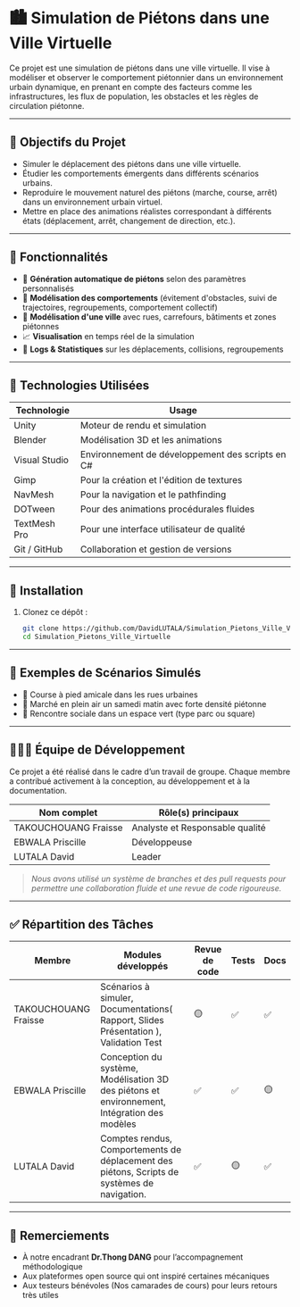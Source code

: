 # 🏙️ Simulation de Piétons dans une Ville Virtuelle

Ce projet est une simulation de piétons dans une ville virtuelle. Il vise à modéliser et observer le comportement piétonnier dans un environnement urbain dynamique, en prenant en compte des facteurs comme les infrastructures, les flux de population, les obstacles et les règles de circulation piétonne.

---

## 🎯 Objectifs du Projet

- Simuler le déplacement des piétons dans une ville virtuelle.
- Étudier les comportements émergents dans différents scénarios urbains.
- Reproduire le mouvement naturel des piétons (marche, course, arrêt) dans un environnement
urbain virtuel.
- Mettre en place des animations réalistes correspondant à différents états (déplacement, arrêt,
changement de direction, etc.).

---

## 🚀 Fonctionnalités

- 🔁 **Génération automatique de piétons** selon des paramètres personnalisés
- 🧠 **Modélisation des comportements** (évitement d'obstacles, suivi de trajectoires, regroupements, comportement collectif)
- 🌆 **Modélisation d'une ville** avec rues, carrefours, bâtiments et zones piétonnes
- 📈 **Visualisation** en temps réel de la simulation
- 💬 **Logs & Statistiques** sur les déplacements, collisions, regroupements

---

## 🧰 Technologies Utilisées

| Technologie     | Usage                             |
|----------------|------------------------------------|
| Unity  | Moteur de rendu et simulation |
| Blender  |  Modélisation 3D et les animations |
| Visual Studio  |  Environnement de développement des scripts en C# |
| Gimp  |  Pour la création et l'édition de textures |
| NavMesh  |  Pour la navigation et le pathfinding |
| DOTween  |  Pour des animations procédurales fluides |
| TextMesh Pro  |  Pour une interface utilisateur de qualité |
| Git / GitHub    | Collaboration et gestion de versions |

---

## 🏁 Installation

1. Clonez ce dépôt :
   ```bash
   git clone https://github.com/DavidLUTALA/Simulation_Pietons_Ville_Virtuelle.git
   cd Simulation_Pietons_Ville_Virtuelle


---

## 🧪 Exemples de Scénarios Simulés

- 🏃 Course à pied amicale dans les rues urbaines
- 🧍 Marché en plein air un samedi matin avec forte densité piétonne
- 🌳 Rencontre sociale dans un espace vert (type parc ou square)

---

## 🧑‍🤝‍🧑 Équipe de Développement

Ce projet a été réalisé dans le cadre d’un travail de groupe. Chaque membre a contribué activement à la conception, au développement et à la documentation.

| **Nom complet**              | **Rôle(s) principaux**                                      |
|------------------|-----------------------------------------------------|
| TAKOUCHOUANG Fraisse      | Analyste et Responsable qualité               |
| EBWALA Priscille  | Développeuse           |
| LUTALA David    | Leader         |

> *Nous avons utilisé un système de branches et des pull requests pour permettre une collaboration fluide et une revue de code rigoureuse.*

---

## ✅ Répartition des Tâches

| Membre           | Modules développés                    | Revue de code | Tests | Docs |
|------------------|----------------------------------------|---------------|-------|------|
| TAKOUCHOUANG Fraisse      | Scénarios à simuler, Documentations( Rapport, Slides Présentation ), Validation Test           | 🟡            | ✅    | ✅   |
| EBWALA Priscille  |  Conception du système, Modélisation 3D des piétons et environnement, Intégration des modèles  | ✅            | ✅    | 🟡   |
| LUTALA David    | Comptes rendus, Comportements de déplacement des piétons, Scripts de systèmes de navigation.             | ✅            | 🟡    | ✅   |

---

## 🙌 Remerciements

- À notre encadrant **Dr.Thong DANG** pour l’accompagnement méthodologique
- Aux plateformes open source qui ont inspiré certaines mécaniques
- Aux testeurs bénévoles (Nos camarades de cours) pour leurs retours très utiles
